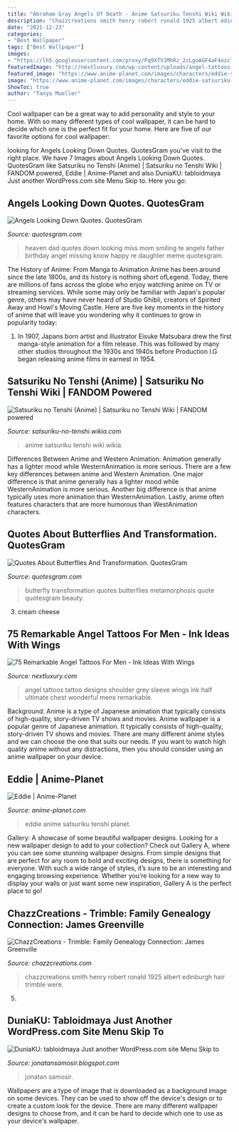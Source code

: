 ```yaml
---
title: "Abraham Gray Angels Of Death - Anime Satsuriku Tenshi Wiki Wikia"
description: "Chazzcreations smith henry robert ronald 1925 albert edinburgh hair trimble were"
date: "2021-12-23"
categories:
- "Best Wallpaper"
tags: ["Best Wallpaper"]
images:
- "https://lh5.googleusercontent.com/proxy/Pq9XTVJMhRz_2cLgoAGF4aF4ozclpMHFnh0bXs_oRjaRigp8lV6DEJEIj6r8SOPFBsYX2InxYSF1ExfVaFTffTwv_2wdZRE3VxYgi5dyOGTQrGjkCiVLRzGCj-dq3GOeUIA=s0-d"
featuredImage: "http://nextluxury.com/wp-content/uploads/angel-tattoos-black-and-grey-for-men.jpg"
featured_image: "https://www.anime-planet.com/images/characters/eddie-satsuriku-no-tenshi-146113.jpg"
image: "https://www.anime-planet.com/images/characters/eddie-satsuriku-no-tenshi-146113.jpg"
ShowToc: true
author: "Tanya Mueller"
---
```



Cool wallpaper can be a great way to add personality and style to your home. With so many different types of cool wallpaper, it can be hard to decide which one is the perfect fit for your home. Here are five of our favorite options for cool wallpaper: 

	

		
looking for Angels Looking Down Quotes. QuotesGram you've visit to the right place. We have 7 Images about Angels Looking Down Quotes. QuotesGram like Satsuriku no Tenshi (Anime) | Satsuriku no Tenshi Wiki | FANDOM powered, Eddie | Anime-Planet and also DuniaKU: tabloidmaya Just another WordPress.com site Menu Skip to. Here you go:
		
    
## Angels Looking Down Quotes. QuotesGram

<img loading=lazy src="https://cdn.quotesgram.com/img/70/85/1564604950-9fe777be43b2b1a352c5fd8c509130fb.jpg" onerror="this.onerror=null;this.src='https://tse3.mm.bing.net/th?id=OIP.6OeoSFXaMvlwc9ZZDZc-IAHaHv&amp;pid=15.1';" alt="Angels Looking Down Quotes. QuotesGram">

_Source: quotesgram.com_

>heaven dad quotes down looking miss mom smiling te angels father birthday angel missing know happy re daughter meme quotesgram. 

	

The History of Anime: From Manga to Animation
Anime has been around since the late 1800s, and its history is nothing short ofLegend. Today, there are millions of fans across the globe who enjoy watching anime on TV or streaming services. While some may only be familiar with Japan's popular genre, others may have never heard of Studio Ghibli, creators of Spirited Away and Howl's Moving Castle. Here are five key moments in the history of anime that will leave you wondering why it continues to grow in popularity today:
1) In 1907, Japans born artist and illustrator Eisuke Matsubara drew the first manga-style animation for a film release. This was followed by many other studios throughout the 1930s and 1940s before Production I.G began releasing anime films in earnest in 1954.

    
## Satsuriku No Tenshi (Anime) | Satsuriku No Tenshi Wiki | FANDOM Powered

<img loading=lazy src="https://vignette.wikia.nocookie.net/satsuriku-no-tenshi/images/4/4d/KeyVisual(Anime).jpg/revision/latest?cb=20180322002814" onerror="this.onerror=null;this.src='https://tse4.mm.bing.net/th?id=OIP.oHmjux6NSn0wB5rZYT5_JwHaKf&amp;pid=15.1';" alt="Satsuriku no Tenshi (Anime) | Satsuriku no Tenshi Wiki | FANDOM powered">

_Source: satsuriku-no-tenshi.wikia.com_

>anime satsuriku tenshi wiki wikia. 

	

Differences Between Anime and Western Animation: Animation generally has a lighter mood while WesternAnimation is more serious.
There are a few key differences between anime and Western Animation. One major difference is that anime generally has a lighter mood while WesternAnimation is more serious. Another big difference is that anime typically uses more animation than WesternAnimation. Lastly, anime often features characters that are more humorous than WestAnimation characters.

    
## Quotes About Butterflies And Transformation. QuotesGram

<img loading=lazy src="https://cdn.quotesgram.com/img/71/14/961124239-butterfly-quote.jpg" onerror="this.onerror=null;this.src='https://tse2.mm.bing.net/th?id=OIP.fhQQ6JxWDLTsUaeaqUI6ZQHaIg&amp;pid=15.1';" alt="Quotes About Butterflies And Transformation. QuotesGram">

_Source: quotesgram.com_

>butterfly transformation quotes butterflies metamorphosis quote quotesgram beauty. 

	

3. cream cheese 

    
## 75 Remarkable Angel Tattoos For Men - Ink Ideas With Wings

<img loading=lazy src="http://nextluxury.com/wp-content/uploads/angel-tattoos-black-and-grey-for-men.jpg" onerror="this.onerror=null;this.src='https://tse3.mm.bing.net/th?id=OIP.3T1IDVvhSZBnL7KkflRM8wHaG7&amp;pid=15.1';" alt="75 Remarkable Angel Tattoos For Men - Ink Ideas With Wings">

_Source: nextluxury.com_

>angel tattoos tattoo designs shoulder grey sleeve wings ink half ultimate chest wonderful mens remarkable. 

	

Background: Anime is a type of Japanese animation that typically consists of high-quality, story-driven TV shows and movies.
Anime wallpaper is a popular genre of Japanese animation. It typically consists of high-quality, story-driven TV shows and movies. There are many different anime styles and we can choose the one that suits our needs. If you want to watch high quality anime without any distractions, then you should consider using an anime wallpaper on your device.

    
## Eddie | Anime-Planet

<img loading=lazy src="https://www.anime-planet.com/images/characters/eddie-satsuriku-no-tenshi-146113.jpg" onerror="this.onerror=null;this.src='https://tse1.mm.bing.net/th?id=OIP.2ofXnMAaWf7qzcgtPfrjAAAAAA&amp;pid=15.1';" alt="Eddie | Anime-Planet">

_Source: anime-planet.com_

>eddie anime satsuriku tenshi planet. 

	

Gallery: A showcase of some beautiful wallpaper designs.
Looking for a new wallpaper design to add to your collection? Check out Gallery A, where you can see some stunning wallpaper designs. From simple designs that are perfect for any room to bold and exciting designs, there is something for everyone. With such a wide range of styles, it’s sure to be an interesting and engaging browsing experience. Whether you’re looking for a new way to display your walls or just want some new inspiration, Gallery A is the perfect place to go!





	
	
    
## ChazzCreations - Trimble: Family Genealogy Connection: James Greenville

<img loading=lazy src="http://chazzcreations.com/yahoo_site_admin/assets/images/Jean_Paige5_1921_Henry_Clay_and_Bock_Tobacco_Card.63192114_std.jpg" onerror="this.onerror=null;this.src='https://tse1.mm.bing.net/th?id=OIP.zv4sB1yuH3--2Rz8_jngngHaJ3&amp;pid=15.1';" alt="ChazzCreations - Trimble: Family Genealogy Connection: James Greenville">

_Source: chazzcreations.com_

>chazzcreations smith henry robert ronald 1925 albert edinburgh hair trimble were. 

	

5.

    
## DuniaKU: Tabloidmaya Just Another WordPress.com Site Menu Skip To

<img loading=lazy src="https://lh5.googleusercontent.com/proxy/Pq9XTVJMhRz_2cLgoAGF4aF4ozclpMHFnh0bXs_oRjaRigp8lV6DEJEIj6r8SOPFBsYX2InxYSF1ExfVaFTffTwv_2wdZRE3VxYgi5dyOGTQrGjkCiVLRzGCj-dq3GOeUIA=s0-d" onerror="this.onerror=null;this.src='https://tse1.mm.bing.net/th?id=OIP.8vBbwbyB8rj6oBEzWe6pkwHaFj&amp;pid=15.1';" alt="DuniaKU: tabloidmaya Just another WordPress.com site Menu Skip to">

_Source: jonatansamosir.blogspot.com_

>jonatan samosir. 

	

Wallpapers are a type of image that is downloaded as a background image on some devices. They can be used to show off the device's design or to create a custom look for the device. There are many different wallpaper designs to choose from, and it can be hard to decide which one to use as your device's wallpaper.

